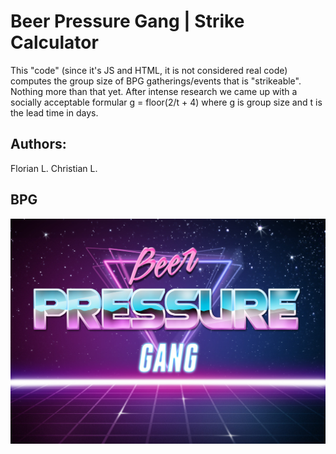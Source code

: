 # Beer Pressure Gang | Strike Calculator


This "code" (since it's JS and HTML, it is not considered real code) computes 
the group size of BPG gatherings/events that is "strikeable". Nothing more than that
yet. After intense research we came up with a socially acceptable formular g = floor(2/t + 4)
where g is group size and t is the lead time in days.

## Authors:

Florian L.
Christian L.

## BPG

![BPG Logo](https://raw.githubusercontent.com/warp1337/bpg/master/bpg_logo.jpg)
